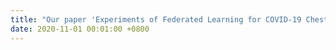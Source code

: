 ```yaml
---
title: "Our paper 'Experiments of Federated Learning for COVID-19 Chest X-ray Images' is accepted by ICAIS 2021."
date: 2020-11-01 00:01:00 +0800
---
```

